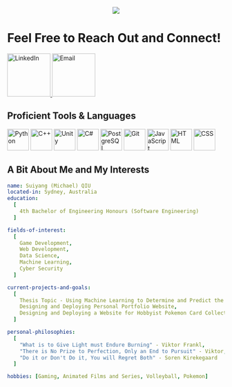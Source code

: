<p align="center">
  <img src="https://capsule-render.vercel.app/api?type=waving&height=100&color=gradient&text=Welcome!&textBg=false&animation=fadeIn"/>
</p>
<h1> Feel Free to Reach Out and Connect! </h1>
<a href="https://www.linkedin.com/in/suiyang-qiu-20b84821b/">
  <img height="100" src="https://github.com/user-attachments/assets/92652cbc-0e53-4f21-9ba4-5d51469a2b8d" title="LinkedIn">
</a>
<a href="mailto:michaelsuiyangqiu@gmail.com">
  <img height="100" src="https://github.com/user-attachments/assets/9579060b-cca6-4cf8-9150-14cc1f7c418c" title="Email">
</a>
<h2> Proficient Tools & Languages</h2>
<a>
  <img height="50" src="https://github.com/user-attachments/assets/5c17c4db-d403-4d21-8cbc-47425b17157c" title="Python">
  <img height="50" src="https://github.com/user-attachments/assets/2b24ff01-bf6f-4940-aecb-f1f2be3ae258" title ="C++">
  <img height="50" src="https://github.com/user-attachments/assets/1e831e5d-106c-4a94-8a2a-a4b989d49aa7" title = "Unity">
  <img height="50" src="https://github.com/user-attachments/assets/63d569c0-006d-45eb-91a9-e338a75d25f3" title = "C#">
  <img height="50" src="https://github.com/user-attachments/assets/e34ff377-83cd-483a-8e98-7df62f79a389" title = "PostgreSQL">
  <img height="50" src="https://github.com/user-attachments/assets/d9543f83-a1d7-49f6-b085-dd3550779228" title = "Git">
  <img height="50" src="https://github.com/user-attachments/assets/49fa244e-d769-40ee-aefb-fcce38ab61cd" title = "JavaScript">
  <img height="50" src="https://github.com/user-attachments/assets/c6918aa8-199d-40f4-9405-93a8c2790cf5" title = "HTML">
  <img height="50" src="https://github.com/user-attachments/assets/7d3816ef-00b6-49b1-95e3-10c21e4ffab3" title = "CSS"> 
</a>
<h2> A Bit About Me and My Interests </h2>

```yaml
name: Suiyang (Michael) QIU
located-in: Sydney, Australia
education:
  [
    4th Bachelor of Engineering Honours (Software Engineering)
  ]

fields-of-interest:
  [
    Game Development,
    Web Development,
    Data Science,
    Machine Learning,
    Cyber Security
  ]

current-projects-and-goals:
  [
    Thesis Topic - Using Machine Learning to Determine and Predict the Factors behind Game Failures,
    Designing and Deploying Personal Portfolio Website,
    Designing and Deploying a Website for Hobbyist Pokemon Card Collectors
  ]

personal-philosophies:
  [
    "What is to Give Light must Endure Burning" - Viktor Frankl,
    "There is No Prize to Perfection, Only an End to Pursuit" - Viktor, Arcane,
    "Do it or Don't Do it, You will Regret Both" - Soren Kirekegaard
  ]

hobbies: [Gaming, Animated Films and Series, Volleyball, Pokemon]  
```
